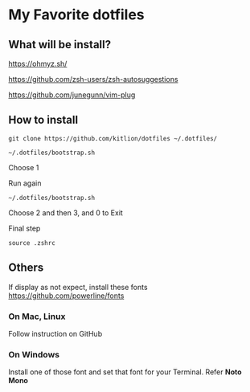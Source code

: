 # My Favorite dotfiles

## What will be install? 
https://ohmyz.sh/

https://github.com/zsh-users/zsh-autosuggestions

https://github.com/junegunn/vim-plug

## How to install
```
git clone https://github.com/kitlion/dotfiles ~/.dotfiles/

~/.dotfiles/bootstrap.sh
```
Choose 1

Run again
```
~/.dotfiles/bootstrap.sh
```
Choose 2 and then 3, and 0 to Exit

Final step
```
source .zshrc
```


## Others
If display as not expect, install these fonts
https://github.com/powerline/fonts

### On Mac, Linux
Follow instruction on GitHub

### On Windows
Install one of those font and set that font for your Terminal. 
Refer __Noto Mono__
